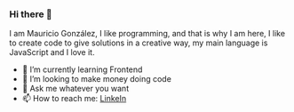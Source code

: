 ### Hi there 👋
I am Mauricio González, I like programming, and that is why I am here,
I like to create code to give solutions in a creative way, my main language is JavaScript and I love it.

- 🌱 I’m currently learning  Frontend 
- 👯 I’m looking to make money doing code 
- 💬 Ask me whatever you want
- 📫 How to reach me: [LinkeIn](https://www.linkedin.com/in/mauricio-gonzalez-frontend-developer/)


